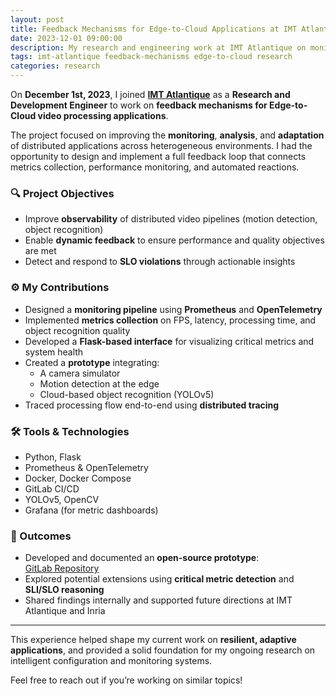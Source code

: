 ```yaml
---
layout: post
title: Feedback Mechanisms for Edge-to-Cloud Applications at IMT Atlantique
date: 2023-12-01 09:00:00
description: My research and engineering work at IMT Atlantique on monitoring and adaptation for distributed video processing systems
tags: imt-atlantique feedback-mechanisms edge-to-cloud research
categories: research
---
```


On **December 1st, 2023**, I joined **[IMT Atlantique](https://www.imt-atlantique.fr/en)** as a **Research and Development Engineer** to work on **feedback mechanisms for Edge-to-Cloud video processing applications**.

The project focused on improving the **monitoring**, **analysis**, and **adaptation** of distributed applications across heterogeneous environments. I had the opportunity to design and implement a full feedback loop that connects metrics collection, performance monitoring, and automated reactions.

### 🔍 Project Objectives
- Improve **observability** of distributed video pipelines (motion detection, object recognition)
- Enable **dynamic feedback** to ensure performance and quality objectives are met
- Detect and respond to **SLO violations** through actionable insights

### ⚙️ My Contributions
- Designed a **monitoring pipeline** using **Prometheus** and **OpenTelemetry**
- Implemented **metrics collection** on FPS, latency, processing time, and object recognition quality
- Developed a **Flask-based interface** for visualizing critical metrics and system health
- Created a **prototype** integrating:
  - A camera simulator
  - Motion detection at the edge
  - Cloud-based object recognition (YOLOv5)
- Traced processing flow end-to-end using **distributed tracing**

### 🛠️ Tools & Technologies
- Python, Flask  
- Prometheus & OpenTelemetry  
- Docker, Docker Compose  
- GitLab CI/CD  
- YOLOv5, OpenCV  
- Grafana (for metric dashboards)

### 📘 Outcomes
- Developed and documented an **open-source prototype**:  
  [GitLab Repository](https://gitlab.inria.fr/feedback-mechanisms-progress-monitoring/use-case-video-processing/)
- Explored potential extensions using **critical metric detection** and **SLI/SLO reasoning**
- Shared findings internally and supported future directions at IMT Atlantique and Inria

---

This experience helped shape my current work on **resilient, adaptive applications**, and provided a solid foundation for my ongoing research on intelligent configuration and monitoring systems.

Feel free to reach out if you’re working on similar topics!
